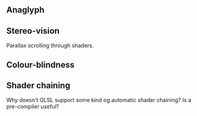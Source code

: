 ## Anaglyph

## Stereo-vision

Parallax scrolling through shaders.

## Colour-blindness


## Shader chaining

Why doesn't GLSL support some kind og automatic shader chaining? Is a pre-compiler useful?